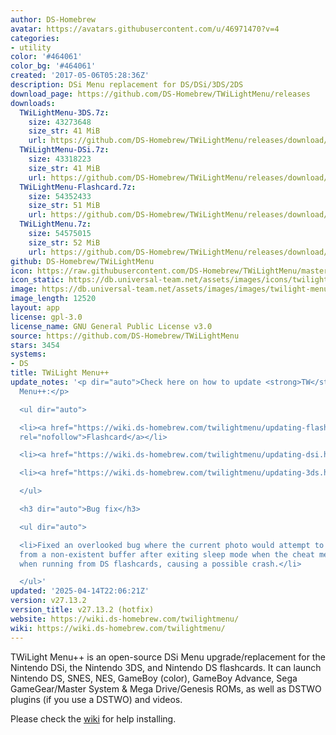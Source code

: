 ```yaml
---
author: DS-Homebrew
avatar: https://avatars.githubusercontent.com/u/46971470?v=4
categories:
- utility
color: '#464061'
color_bg: '#464061'
created: '2017-05-06T05:28:36Z'
description: DSi Menu replacement for DS/DSi/3DS/2DS
download_page: https://github.com/DS-Homebrew/TWiLightMenu/releases
downloads:
  TWiLightMenu-3DS.7z:
    size: 43273648
    size_str: 41 MiB
    url: https://github.com/DS-Homebrew/TWiLightMenu/releases/download/v27.13.2/TWiLightMenu-3DS.7z
  TWiLightMenu-DSi.7z:
    size: 43318223
    size_str: 41 MiB
    url: https://github.com/DS-Homebrew/TWiLightMenu/releases/download/v27.13.2/TWiLightMenu-DSi.7z
  TWiLightMenu-Flashcard.7z:
    size: 54352433
    size_str: 51 MiB
    url: https://github.com/DS-Homebrew/TWiLightMenu/releases/download/v27.13.2/TWiLightMenu-Flashcard.7z
  TWiLightMenu.7z:
    size: 54575015
    size_str: 52 MiB
    url: https://github.com/DS-Homebrew/TWiLightMenu/releases/download/v27.13.2/TWiLightMenu.7z
github: DS-Homebrew/TWiLightMenu
icon: https://raw.githubusercontent.com/DS-Homebrew/TWiLightMenu/master/booter/Twilight%2B%2B-animated%20icon-fix.gif
icon_static: https://db.universal-team.net/assets/images/icons/twilight-menu.png
image: https://db.universal-team.net/assets/images/images/twilight-menu.png
image_length: 12520
layout: app
license: gpl-3.0
license_name: GNU General Public License v3.0
source: https://github.com/DS-Homebrew/TWiLightMenu
stars: 3454
systems:
- DS
title: TWiLight Menu++
update_notes: '<p dir="auto">Check here on how to update <strong>TW</strong>i<strong>L</strong>ight
  Menu++:</p>

  <ul dir="auto">

  <li><a href="https://wiki.ds-homebrew.com/twilightmenu/updating-flashcard.html"
  rel="nofollow">Flashcard</a></li>

  <li><a href="https://wiki.ds-homebrew.com/twilightmenu/updating-dsi.html" rel="nofollow">DSi</a></li>

  <li><a href="https://wiki.ds-homebrew.com/twilightmenu/updating-3ds.html" rel="nofollow">3DS</a></li>

  </ul>

  <h3 dir="auto">Bug fix</h3>

  <ul dir="auto">

  <li>Fixed an overlooked bug where the current photo would attempt to be reloaded
  from a non-existent buffer after exiting sleep mode when the cheat menu is opened
  when running from DS flashcards, causing a possible crash.</li>

  </ul>'
updated: '2025-04-14T22:06:21Z'
version: v27.13.2
version_title: v27.13.2 (hotfix)
website: https://wiki.ds-homebrew.com/twilightmenu/
wiki: https://wiki.ds-homebrew.com/twilightmenu/
---
```

TWiLight Menu++ is an open-source DSi Menu upgrade/replacement for the Nintendo DSi, the Nintendo 3DS, and Nintendo DS flashcards. It can launch Nintendo DS, SNES, NES, GameBoy (color), GameBoy Advance, Sega GameGear/Master System & Mega Drive/Genesis ROMs, as well as DSTWO plugins (if you use a DSTWO) and videos.

Please check the [wiki](https://wiki.ds-homebrew.com/twilightmenu/) for help installing.